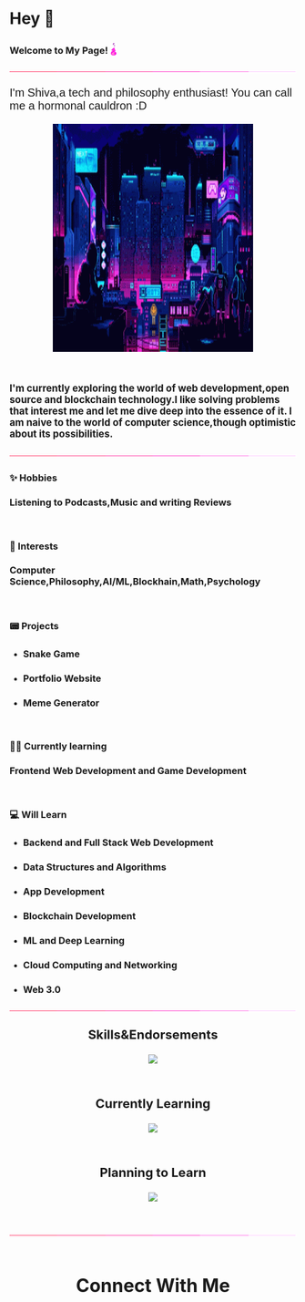 # **Hey** 👋

### **Welcome to My Page!** <img src="assets/flame.gif" style="position: relative;top:2.4px;" width="12" height="22">
![border-seperator](assets/borderseparator.gif)
<link rel="preconnect" href="https://fonts.googleapis.com">
        <link rel="preconnect" href="https://fonts.gstatic.com" crossorigin>
        <link href="https://fonts.googleapis.com/css2?family=Roboto+Mono&display=swap" rel="stylesheet">
<p style="@import url('https://fonts.googleapis.com/css2?family=Roboto+Mono&display=swap'); font-family : 'Roboto Mono',sans-serif; font-weight:600px;font-size : 20px;">I'm Shiva,a tech and philosophy enthusiast! You can call me a hormonal cauldron :D</p>

<img src="assets/pxn.gif" style="display : block;margin : auto;" width="70%" height="400">

![]()

### <p style="font-size:17px;">I'm currently exploring the world of web development,open source and blockchain technology.I like solving problems that interest me and let me dive deep into the essence of it. I am naive to the world of computer science,though optimistic about its possibilities.</p>

![border-seperator](assets/borderseparator.gif)

### **✨ Hobbies**
### Listening to Podcasts,Music and writing Reviews
![]()
### **💖 Interests**
### Computer Science,Philosophy,AI/ML,Blockhain,Math,Psychology
![]()
### **📟 Projects**
* ### Snake Game
* ### Portfolio Website
* ### Meme Generator
![]()
### **👨‍💻️ Currently learning**
### Frontend Web Development and Game Development
![]()
### **💻 Will Learn**
* ### Backend and Full Stack Web Development
* ### Data Structures and Algorithms
* ### App Development
* ### Blockchain Development
* ### ML and Deep Learning
* ### Cloud Computing and Networking
* ### Web 3.0

![border](assets/borderseparator.gif)

### <p style="text-align : center; font-weight:200px; font-size:22px;">**Skills&Endorsements**</p>
<p align="center">
  <a href="https://skillicons.dev">
    <img src="https://skillicons.dev/icons?i=c,cpp,js,react,python,java,html,css,arduino,git,github,vscode,vim,linux,gcp,replit,figma,ps,ae,pr&perline=10" />
  </a>
</p>

![]()
### <p style="text-align : center; font-weight:200px; font-size:22px;">**Currently Learning**</p>
<p align="center">
  <a href="https://skillicons.dev">
    <img src="https://skillicons.dev/icons?i=unity,neovim,nodejs,matlab,heroku,bootstrap,wordpress,markdown" />
  </a>
</p>

![]()
### <p style="text-align : center; font-weight:200px; font-size:22px;">**Planning to Learn**</p>
<p align="center">
  <a href="https://skillicons.dev">
    <img src="https://skillicons.dev/icons?i=svelte,vue,angular,kotlin,blender,eclipse,firebase,flutter,php,mysql,postgresql,django,flask,mongodb,blockchain,docker,electron,kubernetes,ipfs,graphql,swift,solidity,ruby,rust,redis,tailwind,jquery,nextjs,dart" />
  </a>
</p>

![]()

![border](assets/borderseparator.gif)

![]()

## <p style="text-align:center; font-size:32px; font-weight:400px">**Connect With Me**</p>
<!--
**Shiva953/Shiva953** is a ✨ _special_ ✨ repository because its `README.md` (this file) appears on your GitHub profile.

Here are some ideas to get you started:

- 🔭 I’m currently working on ...
- 🌱 I’m currently learning ...
- 👯 I’m looking to collaborate on ...
- 🤔 I’m looking for help with ...
- 💬 Ask me about ...
- 📫 How to reach me: ...
- 😄 Pronouns: ...
- ⚡ Fun fact: ...
-->
